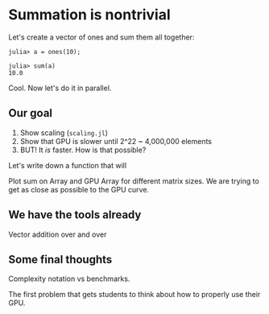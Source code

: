 # Summation is nontrivial

Let's create a vector of ones and sum them all together:

```
julia> a = ones(10);

julia> sum(a)
10.0
```

Cool.
Now let's do it in parallel.

## Our goal

1. Show scaling (`scaling.jl`)
2. Show that GPU is slower until 2^22 ~ 4,000,000 elements
3. BUT! It *is* faster. How is that possible?

Let's write down a function that will 

Plot sum on Array and GPU Array for different matrix sizes.
We are trying to get as close as possible to the GPU curve.

## We have the tools already

Vector addition over and over

## Some final thoughts

Complexity notation vs benchmarks.

The first problem that gets students to think about how to properly use their GPU.


